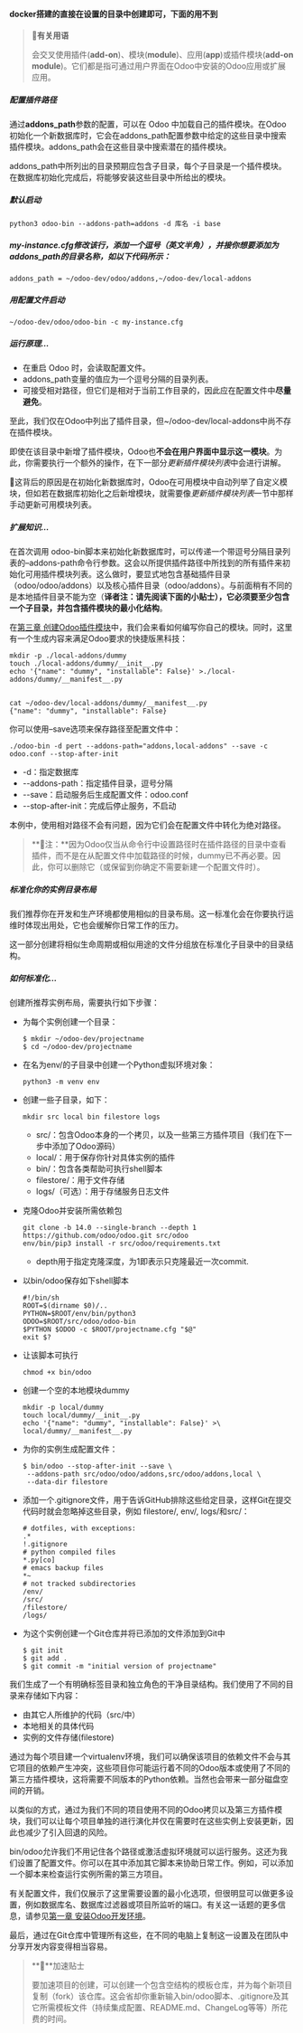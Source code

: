 #### docker搭建的直接在设置的目录中创建即可，下面的用不到



> 📝**有关用语**
>
> 会交叉使用插件(**add-on**)、模块(**module**)、应用(**app**)或插件模块(**add-on module**)。它们都是指可通过用户界面在Odoo中安装的Odoo应用或扩展应用。



##### 配置插件路径

通过**addons_path**参数的配置，可以在 Odoo 中加载自己的插件模块。在Odoo初始化一个新数据库时，它会在addons_path配置参数中给定的这些目录中搜索插件模块。addons_path会在这些目录中搜索潜在的插件模块。



addons_path中所列出的目录预期应包含子目录，每个子目录是一个插件模块。在数据库初始化完成后，将能够安装这些目录中所给出的模块。



##### 默认启动

```
python3 odoo-bin --addons-path=addons -d 库名 -i base
```



##### my-instance.cfg修改该行，添加一个逗号（英文半角），并接你想要添加为addons_path的目录名称，如以下代码所示：

```
addons_path = ~/odoo-dev/odoo/addons,~/odoo-dev/local-addons
```

##### 用配置文件启动

```
~/odoo-dev/odoo/odoo-bin -c my-instance.cfg
```



##### 运行原理…

- 在重启 Odoo 时，会读取配置文件。
- addons_path变量的值应为一个逗号分隔的目录列表。
- 可接受相对路径，但它们是相对于当前工作目录的，因此应在配置文件中**尽量避免**。



至此，我们仅在Odoo中列出了插件目录，但~/odoo-dev/local-addons中尚不存在插件模块。

即使在该目录中新增了插件模块，Odoo也**不会在用户界面中显示这一模块**。为此，你需要执行一个额外的操作，在下一部分*更新插件模块列表*中会进行讲解。

📝这背后的原因是在初始化新数据库时，Odoo在可用模块中自动列举了自定义模块，但如若在数据库初始化之后新增模块，就需要像*更新插件模块列表*一节中那样手动更新可用模块列表。

##### 扩展知识…

在首次调用 odoo-bin脚本来初始化新数据库时，可以传递一个带逗号分隔目录列表的–addons-path命令行参数。这会以所提供插件路径中所找到的所有插件来初始化可用插件模块列表。这么做时，要显式地包含基础插件目录（odoo/odoo/addons）以及核心插件目录（odoo/addons）。与前面稍有不同的是本地插件目录不能为空（**译者注：**请先阅读下面的小贴士），它必须要**至少包含一个子目录，并包含插件模块的最小化结构**。



在[第三章 创建Odoo插件模块](https://alanhou.org/odoo-14-creating-odoo-add-on-modules/)中，我们会来看如何编写你自己的模块。同时，这里有一个生成内容来满足Odoo要求的快捷版黑科技：

```
mkdir -p ./local-addons/dummy
touch ./local-addons/dummy/__init__.py
echo '{"name": "dummy", "installable": False}' >./local-addons/dummy/__manifest__.py


cat ~/odoo-dev/local-addons/dummy/__manifest__.py
{"name": "dummy", "installable": False}
```



你可以使用–save选项来保存路径至配置文件中：

```
./odoo-bin -d pert --addons-path="addons,local-addons" --save -c odoo.conf --stop-after-init
```

- -d：指定数据库
- --addons-path：指定插件目录，逗号分隔
- --save：启动服务后生成配置文件：odoo.conf
- --stop-after-init：完成后停止服务，不启动



本例中，使用相对路径不会有问题，因为它们会在配置文件中转化为绝对路径。

> **📝注：**因为Odoo仅当从命令行中设置路径时在插件路径的目录中查看插件，而不是在从配置文件中加载路径的时候，dummy已不再必要。因此，你可以删除它（或保留到你确定不需要新建一个配置文件时）。





##### 标准化你的实例目录布局

我们推荐你在开发和生产环境都使用相似的目录布局。这一标准化会在你要执行运维时体现出用处，它也会缓解你日常工作的压力。

这一部分创建将相似生命周期或相似用途的文件分组放在标准化子目录中的目录结构。



##### 如何标准化…

创建所推荐实例布局，需要执行如下步骤：

- 为每个实例创建一个目录：

  ```
  $ mkdir ~/odoo-dev/projectname
  $ cd ~/odoo-dev/projectname
  ```

- 在名为env/的子目录中创建一个Python虚拟环境对象：

  ```
  python3 -m venv env
  ```

- 创建一些子目录，如下：

  ```
  mkdir src local bin filestore logs
  ```

  - src/：包含Odoo本身的一个拷贝，以及一些第三方插件项目（我们在下一步中添加了Odoo源码）
  - local/：用于保存你针对具体实例的插件
  - bin/：包含各类帮助可执行shell脚本
  - filestore/：用于文件存储
  - logs/（可选）：用于存储服务日志文件

- 克隆Odoo并安装所需依赖包

  ```
  git clone -b 14.0 --single-branch --depth 1 https://github.com/odoo/odoo.git src/odoo
  env/bin/pip3 install -r src/odoo/requirements.txt
  ```

  - depth用于指定克隆深度，为1即表示只克隆最近一次commit.

- 以bin/odoo保存如下shell脚本

  ```
  #!/bin/sh
  ROOT=$(dirname $0)/..
  PYTHON=$ROOT/env/bin/python3
  ODOO=$ROOT/src/odoo/odoo-bin
  $PYTHON $ODOO -c $ROOT/projectname.cfg "$@"
  exit $?
  ```

- 让该脚本可执行

  ```
  chmod +x bin/odoo
  ```

- 创建一个空的本地模块dummy

  ```
  mkdir -p local/dummy
  touch local/dummy/__init__.py
  echo '{"name": "dummy", "installable": False}' >\
  local/dummy/__manifest__.py
  ```

- 为你的实例生成配置文件：

  ```
  $ bin/odoo --stop-after-init --save \
   --addons-path src/odoo/odoo/addons,src/odoo/addons,local \
   --data-dir filestore
  ```

- 添加一个.gitignore文件，用于告诉GitHub排除这些给定目录，这样Git在提交代码时就会忽略掉这些目录，例如 filestore/, env/, logs/和src/：

  ```
  # dotfiles, with exceptions:
  .*
  !.gitignore
  # python compiled files
  *.py[co]
  # emacs backup files
  *~
  # not tracked subdirectories
  /env/
  /src/
  /filestore/
  /logs/
  ```

- 为这个实例创建一个Git仓库并将已添加的文件添加到Git中

  ```
  $ git init
  $ git add .
  $ git commit -m "initial version of projectname"
  ```

  

我们生成了一个有明确标签目录和独立角色的干净目录结构。我们使用了不同的目录来存储如下内容：

- 由其它人所维护的代码（src/中）
- 本地相关的具体代码
- 实例的文件存储(filestore)

通过为每个项目建一个virtualenv环境，我们可以确保该项目的依赖文件不会与其它项目的依赖产生冲突，这些项目你可能运行着不同的Odoo版本或使用了不同的第三方插件模块，这将需要不同版本的Python依赖。当然也会带来一部分磁盘空间的开销。

以类似的方式，通过为我们不同的项目使用不同的Odoo拷贝以及第三方插件模块，我们可以让每个项目单独的进行演化并仅在需要时在这些实例上安装更新，因此也减少了引入回退的风险。

bin/odoo允许我们不用记住各个路径或激活虚拟环境就可以运行服务。这还为我们设置了配置文件。你可以在其中添加其它脚本来协助日常工作。例如，可以添加一个脚本来检查运行实例所需的第三方项目。

有关配置文件，我们仅展示了这里需要设置的最小化选项，但很明显可以做更多设置，例如数据库名、数据库过滤器或项目所监听的端口。有关这一话题的更多信息，请参见[第一章 安装Odoo开发环境](https://alanhou.org/odoo-14-installing-the-odoo-development-environment/)。

最后，通过在Git仓库中管理所有这些，在不同的电脑上复制这一设置及在团队中分享开发内容变得相当容易。

> **📝**加速贴士
>
> 要加速项目的创建，可以创建一个包含空结构的模板仓库，并为每个新项目复制（fork）该仓库。这会省却你重新输入bin/odoo脚本、.gitignore及其它所需模板文件（持续集成配置、README.md、ChangeLog等等）所花费的时间。

